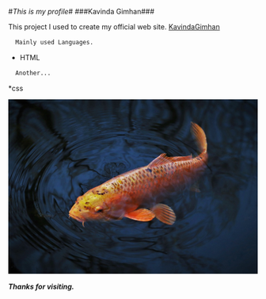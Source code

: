 #*This is my profile*#
###Kavinda Gimhan###

This project I used to create my official web site. [KavindaGimhan](https://kavindagimhan.000webhostapp.com/)

```bash 
  Mainly used Languages.
```
* HTML
```bash 
  Another...
```
*css

![Image of fish](assets/images/animal-6149183_1280.jpg)

***Thanks for visiting.***
